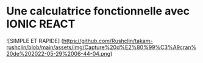 # Une calculatrice fonctionnelle avec IONIC REACT

![SIMPLE ET RAPIDE] (https://github.com/Rushclin/takam-rushclin/blob/main/assets/img/Capture%20d%E2%80%99%C3%A9cran%20de%202022-05-29%2006-44-04.png)
